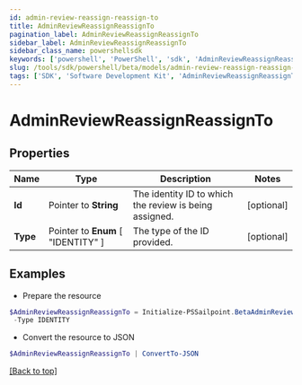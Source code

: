 ```yaml
---
id: admin-review-reassign-reassign-to
title: AdminReviewReassignReassignTo
pagination_label: AdminReviewReassignReassignTo
sidebar_label: AdminReviewReassignReassignTo
sidebar_class_name: powershellsdk
keywords: ['powershell', 'PowerShell', 'sdk', 'AdminReviewReassignReassignTo'] 
slug: /tools/sdk/powershell/beta/models/admin-review-reassign-reassign-to
tags: ['SDK', 'Software Development Kit', 'AdminReviewReassignReassignTo']
---
```



# AdminReviewReassignReassignTo

## Properties

Name | Type | Description | Notes
------------ | ------------- | ------------- | -------------
**Id** |  Pointer to **String** | The identity ID to which the review is being assigned. | [optional] 
**Type** |  Pointer to  **Enum** [  "IDENTITY" ] | The type of the ID provided. | [optional] 

## Examples

- Prepare the resource
```powershell
$AdminReviewReassignReassignTo = Initialize-PSSailpoint.BetaAdminReviewReassignReassignTo  -Id ef38f94347e94562b5bb8424a56397d8 `
 -Type IDENTITY
```

- Convert the resource to JSON
```powershell
$AdminReviewReassignReassignTo | ConvertTo-JSON
```


[[Back to top]](#) 

